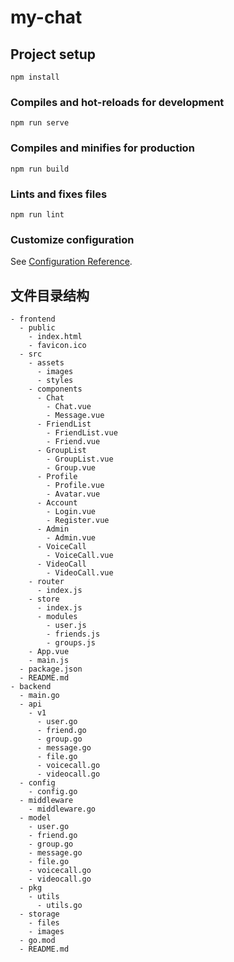 # my-chat

## Project setup
```
npm install
```

### Compiles and hot-reloads for development
```
npm run serve
```

### Compiles and minifies for production
```
npm run build
```

### Lints and fixes files
```
npm run lint
```

### Customize configuration
See [Configuration Reference](https://cli.vuejs.org/config/).

## 文件目录结构
```
- frontend
  - public
    - index.html
    - favicon.ico
  - src
    - assets
      - images
      - styles
    - components
      - Chat
        - Chat.vue
        - Message.vue
      - FriendList
        - FriendList.vue
        - Friend.vue
      - GroupList
        - GroupList.vue
        - Group.vue
      - Profile
        - Profile.vue
        - Avatar.vue
      - Account
        - Login.vue
        - Register.vue
      - Admin
        - Admin.vue
      - VoiceCall
        - VoiceCall.vue
      - VideoCall
        - VideoCall.vue
    - router
      - index.js
    - store
      - index.js
      - modules
        - user.js
        - friends.js
        - groups.js
    - App.vue
    - main.js
  - package.json
  - README.md
- backend
  - main.go
  - api
    - v1
      - user.go
      - friend.go
      - group.go
      - message.go
      - file.go
      - voicecall.go
      - videocall.go
  - config
    - config.go
  - middleware
    - middleware.go
  - model
    - user.go
    - friend.go
    - group.go
    - message.go
    - file.go
    - voicecall.go
    - videocall.go
  - pkg
    - utils
      - utils.go
  - storage
    - files
    - images
  - go.mod
  - README.md
```